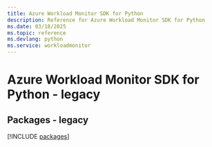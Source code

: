 ```yaml
---
title: Azure Workload Monitor SDK for Python
description: Reference for Azure Workload Monitor SDK for Python
ms.date: 03/18/2025
ms.topic: reference
ms.devlang: python
ms.service: workloadmonitor
---
```

# Azure Workload Monitor SDK for Python - legacy
## Packages - legacy
[!INCLUDE [packages](workload-monitor-index.md)]